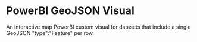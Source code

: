 # PowerBI GeoJSON Visual

An interactive map PowerBI custom visual for datasets that include a single GeoJSON "type":"Feature" per row.